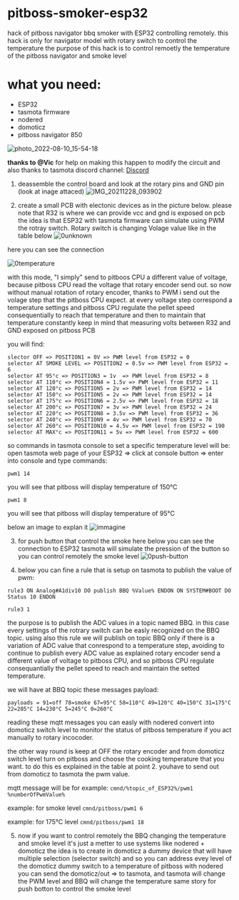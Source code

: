 # pitboss-smoker-esp32
hack of pitboss navigator bbq smoker with ESP32 controlling remotely. 
this hack is only for navigator model with rotary switch to control the temperature
the purpose of this hack is to control remoetly the temperature of the pitboss navigator and smoke level

 # what you need:
- ESP32
- tasmota firmware
- nodered
- domoticz
- pitboss navigator 850

![photo_2022-08-10_15-54-18](https://user-images.githubusercontent.com/44502572/183919165-a58cb6dc-dcd4-4ed5-92af-0bf4cb0b3443.jpg)


**thanks to @Vic**  for help on making this happen to modify the circuit and also thanks to tasmota discord channel: [Discord](https://discord.gg/Ks2Kzd4)


1. deassemble the control board and look at the rotary pins and GND pin (look at inage attaced)
![IMG_20211228_093902](https://user-images.githubusercontent.com/44502572/183908095-6dba43e9-775e-44c1-b0a7-5516849fcbde.jpg)

2. create a small PCB with electonic devices as in the picture below.
  please note that R32 is where we can provide vcc and gnd is exposed on pcb
  the idea is that ESP32 with tasmota firmware can simulate using PWM the rotray switch.
  Rotary switch is changing Volage value like in the table below
  ![0unknown](https://user-images.githubusercontent.com/44502572/183912722-62b82c26-4db4-42a6-9c9b-f7fc120a4d24.png)



here you can see the connection

![0temperature](https://user-images.githubusercontent.com/44502572/183915460-1aed9b2c-4c1c-45d2-984b-8aac52bf96bc.png)

with this mode, "I simply" send to pitboos CPU a different value of voltage, because pitboss CPU read the voltage that rotary encoder send out.
so now without manual rotation of rotary encoder, thanks to PWM i send out the volage step that the pitboss CPU expect.
at every voltage step correspond a temperature settings and pitboss CPU regulate the pellet speed consequentially to reach that temperature and then to maintain that temperature constantly
keep in mind that measuring volts between R32 and GND exposed on pitboss PCB

 you will find:
 ```
 slector OFF => POSITION1 = 0V => PWM level from ESP32 = 0
 selector AT SMOKE LEVEL => POSITION2 = 0.5v => PWM level from ESP32 = 6
 selector AT 95°c => POSITION3 = 1v  => PWM level from ESP32 = 8
 selector AT 110°c => POSITION4 = 1.5v => PWM level from ESP32 = 11
 selector AT 120°c => POSITION5 = 2v => PWM level from ESP32 = 14
 selector AT 150°c => POSITION5 = 2v => PWM level from ESP32 = 14
 selector AT 175°c => POSITION6 = 2.5v => PWM level from ESP32 = 18
 selector AT 200°c => POSITION7 = 3v => PWM level from ESP32 = 24
 selector AT 220°c => POSITION8 = 3.5v => PWM level from ESP32 = 36
 selector AT 240°c => POSITION9 = 4v => PWM level from ESP32 = 70
 selector AT 260°c => POSITION10 = 4.5v => PWM level from ESP32 = 190
 selector AT MAX°c => POSITION11 = 5v => PWM level from ESP32 = 600
  ```
  
  so commands in tasmota console to set a specific temperature level will be:
  open tasmota web page of your ESP32 => click at console button => enter into console and type commands:
  
  `pwm1 14`
  
  
  you will see that pitboss will display temperature of 150°C 
  
  `pwm1 8`
  

you will see that pitboss will display temperature of 95°C 
  
  

  below an image to explan it 
   ![immagine](https://user-images.githubusercontent.com/44502572/185743035-c55ff010-fe17-45e9-ad29-fddadc4197ba.png)


3. for push button that control the smoke here below you can see the connection to ESP32
tasmota will simulate the pression of the button so you can control remotely the smoke level
![0push-button](https://user-images.githubusercontent.com/44502572/183913133-0b1f04f4-e981-45e2-81e5-7b1e761f0d0a.png)

4. below you can fine a rule that is setup on tasmota to publish the value of pwm:

`rule3 ON Analog#A1div10 DO publish BBQ %Value% ENDON ON SYSTEM#BOOT DO Status 10 ENDON `

`rule3 1`

the purpose is to publish the ADC values in a topic named BBQ. in this case every settings of the rotrary switch can be easly recognized on the BBQ topic.
using also this rule we will publish on topic BBQ only if there is a variation of ADC value that conrespond to a temperature step, avoiding to continue to publish every ADC value
as explained rotary encoder send a different value of voltage to pitboss CPU, and so pitboss CPU regulate consequantially the pellet speed to reach and maintain the setted temperature.

we will have at BBQ topic these messages payload:

`payloads = 91=off 78=smoke 67=95°C 58=110°C 49=120°C 40=150°C 31=175°C 22=205°C 14=230°C 5=245°C 0=260°C`

reading these mqtt messages you can easly with nodered convert into domoticz switch level to monitor the status of pitboss temperature if you act manually to rotary incocoder.

the other way round is keep at OFF the rotary encoder and from domoticz switch level turn on pitboss and choose the cooking temperature that you want.
to do this es explained in the table at point 2. youhave to send out from domoticz to tasmota the pwm value.

mqtt message will be for example:
`cmnd/%topic_of_ESP32%/pwm1 %numberOfPwmValue%`

example: for smoke level
`cmnd/pitboss/pwm1 6`

example: for 175°C level
`cmnd/pitboss/pwm1 18`
 

5. now if you want to control remotely the BBQ changing the temperature and smoke level it's just a metter to use systems like nodered + domoticz
the idea is to create in domoticz a dummy device that will have multiple selection (selector switch) and so you can address evey level of the domoticz dummy switch to a temperature of pitboss
with nodered you can send the domoticz/out => to tasmota, and tasmota will change the PWM level and BBQ will change the temperature
same story for push botton to control the smoke level
